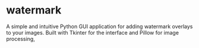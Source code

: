 # watermark
A simple and intuitive Python GUI application for adding watermark overlays to your images. Built with Tkinter for the interface and Pillow for image processing, 

